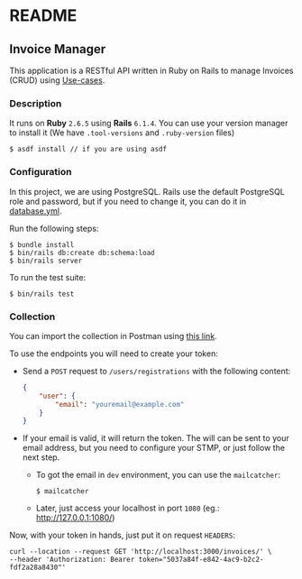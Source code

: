 # README

## Invoice Manager

 This application is a RESTful API written in Ruby on Rails to manage Invoices (CRUD) using [Use-cases](https://github.com/serradura/u-case).

### Description

It runs on **Ruby** `2.6.5` using **Rails** `6.1.4`. You can use your version manager to install it (We have `.tool-versions` and `.ruby-version` files)

```console
$ asdf install // if you are using asdf
```

### Configuration

In this project, we are using PostgreSQL. Rails use the default PostgreSQL role and password, but if you need to change it, you can do it in [database.yml](config/database.yml).

Run the following steps:

```console
$ bundle install
$ bin/rails db:create db:schema:load
$ bin/rails server
```

To run the test suite:

```console
$ bin/rails test
```

### Collection

You can import the collection in Postman using [this link](https://www.getpostman.com/collections/d2d194331af7280df167).

To use the endpoints you will need to create your token:

- Send a `POST` request to `/users/registrations` with the following content:

  ```json
  {
      "user": {
          "email": "youremail@example.com"
      }
  }
  ```

- If your email is valid, it will return the token. The will can be sent to your email address, but you need to configure your STMP, or just follow the next step.

  - To got the email in `dev` environment, you can use the `mailcatcher`:

    ```console
    $ mailcatcher
    ```

  - Later, just access your localhost in port `1080` (eg.: http://127.0.0.1:1080/)

Now, with your token in hands, just put it on request `HEADERS`:

```console
curl --location --request GET 'http://localhost:3000/invoices/' \
--header 'Authorization: Bearer token="5037a84f-e842-4ac9-b2c2-fdf2a28a8430"'
```
